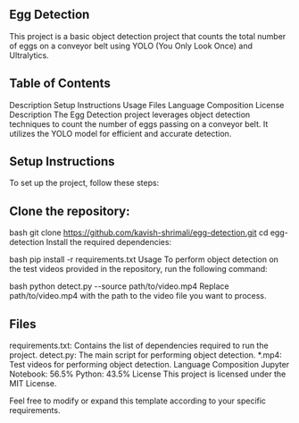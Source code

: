 ## Egg Detection
This project is a basic object detection project that counts the total number of eggs on a conveyor belt using YOLO (You Only Look Once) and Ultralytics.

## Table of Contents
Description
Setup Instructions
Usage
Files
Language Composition
License
Description
The Egg Detection project leverages object detection techniques to count the number of eggs passing on a conveyor belt. It utilizes the YOLO model for efficient and accurate detection.

## Setup Instructions
To set up the project, follow these steps:

## Clone the repository:

bash
git clone https://github.com/kavish-shrimali/egg-detection.git
cd egg-detection
Install the required dependencies:

bash
pip install -r requirements.txt
Usage
To perform object detection on the test videos provided in the repository, run the following command:

bash
python detect.py --source path/to/video.mp4
Replace path/to/video.mp4 with the path to the video file you want to process.

## Files
requirements.txt: Contains the list of dependencies required to run the project.
detect.py: The main script for performing object detection.
*.mp4: Test videos for performing object detection.
Language Composition
Jupyter Notebook: 56.5%
Python: 43.5%
License
This project is licensed under the MIT License.

Feel free to modify or expand this template according to your specific requirements.

